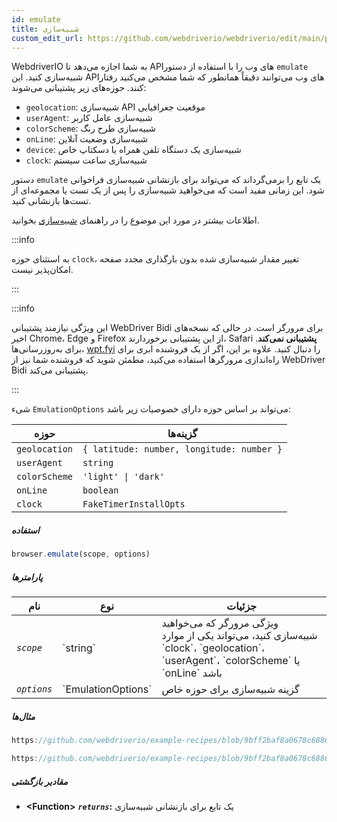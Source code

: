 ```yaml
---
id: emulate
title: شبیه‌سازی
custom_edit_url: https://github.com/webdriverio/webdriverio/edit/main/packages/webdriverio/src/commands/browser/emulate.ts
---
```


WebdriverIO به شما اجازه می‌دهد تا API‌های وب را با استفاده از دستور `emulate` شبیه‌سازی کنید. این API‌های وب می‌توانند دقیقاً همانطور که شما مشخص می‌کنید رفتار کنند. حوزه‌های زیر پشتیبانی می‌شوند:

- `geolocation`: شبیه‌سازی API موقعیت جغرافیایی
- `userAgent`: شبیه‌سازی عامل کاربر
- `colorScheme`: شبیه‌سازی طرح رنگ
- `onLine`: شبیه‌سازی وضعیت آنلاین
- `device`: شبیه‌سازی یک دستگاه تلفن همراه یا دسکتاپ خاص
- `clock`: شبیه‌سازی ساعت سیستم

دستور `emulate` یک تابع را برمی‌گرداند که می‌تواند برای بازنشانی شبیه‌سازی فراخوانی شود. این زمانی مفید است که می‌خواهید شبیه‌سازی را پس از یک تست یا مجموعه‌ای از تست‌ها بازنشانی کنید.

اطلاعات بیشتر در مورد این موضوع را در راهنمای [شبیه‌سازی](/docs/emulation) بخوانید.

:::info

به استثنای حوزه `clock`، تغییر مقدار شبیه‌سازی شده بدون بارگذاری مجدد صفحه امکان‌پذیر نیست.

:::

:::info

این ویژگی نیازمند پشتیبانی WebDriver Bidi برای مرورگر است. در حالی که نسخه‌های اخیر Chrome، Edge و Firefox از این پشتیبانی برخوردارند، Safari __پشتیبانی نمی‌کند__. برای به‌روزرسانی‌ها، [wpt.fyi](https://wpt.fyi/results/webdriver/tests/bidi/script/add_preload_script/add_preload_script.py?label=experimental&label=master&aligned) را دنبال کنید.
علاوه بر این، اگر از یک فروشنده ابری برای راه‌اندازی مرورگرها استفاده می‌کنید، مطمئن شوید که فروشنده شما نیز از WebDriver Bidi پشتیبانی می‌کند.

:::

شیء `EmulationOptions` می‌تواند بر اساس حوزه دارای خصوصیات زیر باشد:

| حوزه          | گزینه‌ها                                          |
|---------------|--------------------------------------------------|
| `geolocation` | `{ latitude: number, longitude: number }`        |
| `userAgent`   | `string`                                         |
| `colorScheme` | `'light' \| 'dark'`                              |
| `onLine`      | `boolean`                                        |
| `clock`       | `FakeTimerInstallOpts`                           |

##### استفاده

```js
browser.emulate(scope, options)
```

##### پارامترها

<table>
  <thead>
    <tr>
      <th>نام</th><th>نوع</th><th>جزئیات</th>
    </tr>
  </thead>
  <tbody>
    <tr>
      <td><code><var>scope</var></code></td>
      <td>`string`</td>
      <td>ویژگی مرورگر که می‌خواهید شبیه‌سازی کنید، می‌تواند یکی از موارد `clock`، `geolocation`، `userAgent`، `colorScheme` یا `onLine` باشد</td>
    </tr>
    <tr>
      <td><code><var>options</var></code></td>
      <td>`EmulationOptions`</td>
      <td>گزینه شبیه‌سازی برای حوزه خاص</td>
    </tr>
  </tbody>
</table>

##### مثال‌ها

```js reference title="example.js" useHTTPS
https://github.com/webdriverio/example-recipes/blob/9bff2baf8a0678c6886f8591d9fc8dea201895d3/emulate/example.js#L4-L18
```

```js reference title="example.js" useHTTPS
https://github.com/webdriverio/example-recipes/blob/9bff2baf8a0678c6886f8591d9fc8dea201895d3/emulate/example.js#L20-L36
```

##### مقادیر بازگشتی

- **&lt;Function&gt;**
            **<code><var>returns</var></code>:** یک تابع برای بازنشانی شبیه‌سازی